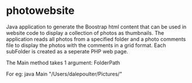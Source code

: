 # photowebsite
Java application to generate the Boostrap html content that can be used in website code  to display a collection of photos as thumbnails.  The application reads all photos from a specified folder and a photo comments file to display the photos with the comments in a grid format.  Each subFolder is created as a seperate PHP web page.

The Main method takes 1 argument: FolderPath

For eg:
java Main "/Users/dalepoulter/Pictures/"

